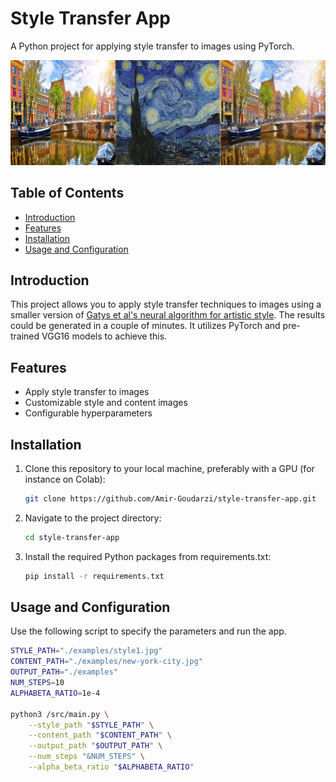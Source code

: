 # Style Transfer App

A Python project for applying style transfer to images using PyTorch.

![alt text](https://github.com/Amir-Goudarzi/style-transfer-app/blob/main/examples/Example.jpg?raw=true)

## Table of Contents

- [Introduction](#introduction)
- [Features](#features)
- [Installation](#installation)
- [Usage and Configuration](#Usage-and-Configuration)

## Introduction

This project allows you to apply style transfer techniques to images using a smaller version of [Gatys et al's neural algorithm for artistic style](https://arxiv.org/abs/1508.06576). The results could be generated in a couple of minutes. It utilizes PyTorch and pre-trained VGG16 models to achieve this.

## Features

- Apply style transfer to images
- Customizable style and content images
- Configurable hyperparameters

## Installation

1. Clone this repository to your local machine, preferably with a GPU (for instance on Colab):
   ```bash
   git clone https://github.com/Amir-Goudarzi/style-transfer-app.git
2. Navigate to the project directory:
   ```bash
   cd style-transfer-app
3. Install the required Python packages from requirements.txt:
   ```bash
   pip install -r requirements.txt

## Usage and Configuration 

   Use the following script to specify the parameters and run the app. 

   ```bash
   STYLE_PATH="./examples/style1.jpg"
   CONTENT_PATH="./examples/new-york-city.jpg"
   OUTPUT_PATH="./examples"
   NUM_STEPS=10
   ALPHABETA_RATIO=1e-4
   
   python3 /src/main.py \
       --style_path "$STYLE_PATH" \
       --content_path "$CONTENT_PATH" \
       --output_path "$OUTPUT_PATH" \
       --num_steps "&NUM_STEPS" \
       --alpha_beta_ratio "$ALPHABETA_RATIO"
